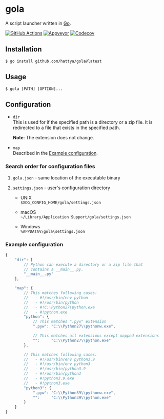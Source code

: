 # gola

A script launcher written in [Go](https://go.dev/).

[![GitHub Actions](https://github.com/hattya/gola/actions/workflows/ci.yml/badge.svg)](https://github.com/hattya/gola/actions/workflows/ci.yml)
[![Appveyor](https://ci.appveyor.com/api/projects/status/lchmkujc6phas1l5/branch/master?svg=true)](https://ci.appveyor.com/project/hattya/gola)
[![Codecov](https://codecov.io/gh/hattya/gola/branch/master/graph/badge.svg)](https://codecov.io/gh/hattya/gola)


## Installation

```console
$ go install github.com/hattya/gola@latest
```


## Usage

```console
$ gola [PATH] [OPTION]...
```


## Configuration

- `dir`  
  This is used for if the specified path is a directory or a zip file. It is
  redirected to a file that exists in the specified path.

  **Note**: The extension does not change.

- `map`  
  Described in the [Example configuration](#example-configuration).


### Search order for configuration files

1. `gola.json` - same location of the executable binary

2. `settings.json` - user's configuration directory

   - UNIX  
     `$XDG_CONFIG_HOME/gola/settings.json`

   - macOS  
     `~/Library/Application Support/gola/settings.json`

   - Windows  
     `%APPDATA%\gola\settings.json`


### Example configuration

```javascript
{
    "dir": [
        // Python can execute a directory or a zip file that
        // contains a __main__.py.
        "__main__.py"
    ],

    "map": {
        // This matches following cases:
        //   - #!/usr/bin/env python
        //   - #!/usr/bin/python
        //   - #!C:\Python27\python.exe
        //   - #!python.exe
        "python": {
            // This matches ".pyw" extension
            ".pyw": "C:\\Python27\\pythonw.exe",

            // This matches all extensions except mapped extensions
            "":     "C:\\Python27\\python.exe"
        },

        // This matches following cases:
        //   - #!/usr/bin/env python3.9
        //   - #!/usr/bin/env python3
        //   - #!/usr/bin/python3.9
        //   - #!/usr/bin/python3
        //   - #!python3.9.exe
        //   - #!python3.exe
        "python3": {
            ".pyw": "C:\\Python39\\pythonw.exe",
            "":     "C:\\Python39\\python.exe"
        }
    }
}
```
